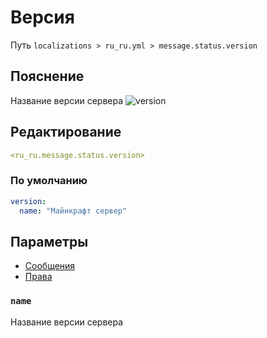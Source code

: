 # Версия
Путь `localizations > ru_ru.yml > message.status.version`

## Пояснение
Название версии сервера
![version](/version.png)

## Редактирование
```yaml
<ru_ru.message.status.version>
```

### По умолчанию
```yaml
version:
  name: "Майнкрафт сервер"
```

## Параметры

- [Сообщения](/docs/message/status/version/)
- [Права](/docs/permission/message/status/version/)

### `name`

Название версии сервера

